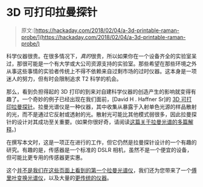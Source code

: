 # 3D 可打印拉曼探针

> 原文:[https://hackaday.com/2018/02/04/a-3d-printable-raman-probe/](https://hackaday.com/2018/02/04/a-3d-printable-raman-probe/)

科学仪器很贵。在很多情况下，*真的*很贵，所以如果你在一个设备齐全的实验室呆过，那很可能是一个有大学或大公司资源支持的实验室。那些希望在那些环境之外从事这些事情的实验者传统上不得不依赖来自过剩市场的过时仪器。这本身是一项迷人的努力，但有时会限制追求 T2 科学的机会。

那么，看到负担得起的 3D 打印的到来对自建科学仪器的创造产生的影响就变得有趣了。一个奇妙的例子已经出现在我们面前，[David H . Haffner Sr]的 [3D 可打印拉曼探针](https://hackaday.io/project/33762/instructions)。拉曼光谱仪是一种仪器，其中收集从暴露于入射单色光源的样品散射的光，而不是通过它反射或透射的光。散射光可能比其他模式弱很多，因此拉曼探针的设计对其成功至关重要。(如果你很好奇，请阅读[这篇关于拉曼光谱的多篇解释](http://www.renishaw.com/en/raman-spectroscopy-explained--25801)。)

在撰写本文时，这是一项正在进行的工作，但它仍然是拉曼探针设计的一个有趣的研究。有趣的是，传感器是一个标准的 DSLR 相机，虽然不是一个便宜的设备，但可能比更专用的传感器更实惠。

这个[并不是我们在这些页面上看到的第一个拉曼光谱仪](https://hackaday.com/2014/11/10/hackaday-prize-finalist-an-un-noodly-spectrometer/)，我们还为您带来了一个[傅里叶变换光谱仪](https://hackaday.com/2015/04/22/a-diy-fourier-transform-spectrometer/)，以及大量的[更传统的仪器](https://hackaday.com/2014/07/31/diy-usb-spectrometer-actually-works/)。